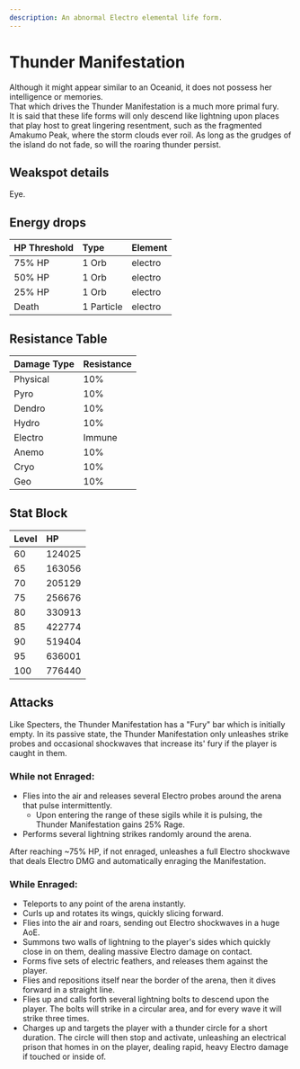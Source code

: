 ```yaml
---
description: An abnormal Electro elemental life form.
---
```


# Thunder Manifestation

Although it might appear similar to an Oceanid, it does not possess her intelligence or memories.  
That which drives the Thunder Manifestation is a much more primal fury.  
It is said that these life forms will only descend like lightning upon places that play host to great lingering resentment, such as the fragmented Amakumo Peak, where the storm clouds ever roil. As long as the grudges of the island do not fade, so will the roaring thunder persist.

## Weakspot details

Eye.

## Energy drops

| HP Threshold | Type       | Element |
| :----------- | :--------- | :------ |
| 75% HP       | 1 Orb      | electro |
| 50% HP       | 1 Orb      | electro |
| 25% HP       | 1 Orb      | electro |
| Death        | 1 Particle | electro |

## Resistance Table

| Damage Type | Resistance |
| :---------- | :--------- |
| Physical    | 10%        |
| Pyro        | 10%        |
| Dendro      | 10%        |
| Hydro       | 10%        |
| Electro     | Immune     |
| Anemo       | 10%        |
| Cryo        | 10%        |
| Geo         | 10%        |

## Stat Block

| Level | HP     |
| :---- | :----- |
| 60    | 124025 |
| 65    | 163056 |
| 70    | 205129 |
| 75    | 256676 |
| 80    | 330913 |
| 85    | 422774 |
| 90    | 519404 |
| 95    | 636001 |
| 100   | 776440 |

## Attacks

Like Specters, the Thunder Manifestation has a "Fury" bar which is initially empty. In its passive state, the Thunder Manifestation only unleashes strike probes and occasional shockwaves that increase its' fury if the player is caught in them.

### While not Enraged:

* Flies into the air and releases several Electro probes around the arena that pulse intermittently.
  * Upon entering the range of these sigils while it is pulsing, the Thunder Manifestation gains 25% Rage.
* Performs several lightning strikes randomly around the arena.

After reaching ~75% HP, if not enraged, unleashes a full Electro shockwave that deals Electro DMG and automatically enraging the Manifestation.

### While Enraged:

* Teleports to any point of the arena instantly.
* Curls up and rotates its wings, quickly slicing forward.
* Flies into the air and roars, sending out Electro shockwaves in a huge AoE.
* Summons two walls of lightning to the player's sides which quickly close in on them, dealing massive Electro damage on contact.
* Forms five sets of electric feathers, and releases them against the player.
* Flies and repositions itself near the border of the arena, then it dives forward in a straight line.
* Flies up and calls forth several lightning bolts to descend upon the player. The bolts will strike in a circular area, and for every wave it will strike three times.
* Charges up and targets the player with a thunder circle for a short duration. The circle will then stop and activate, unleashing an electrical prison that homes in on the player, dealing rapid, heavy Electro damage if touched or inside of.
